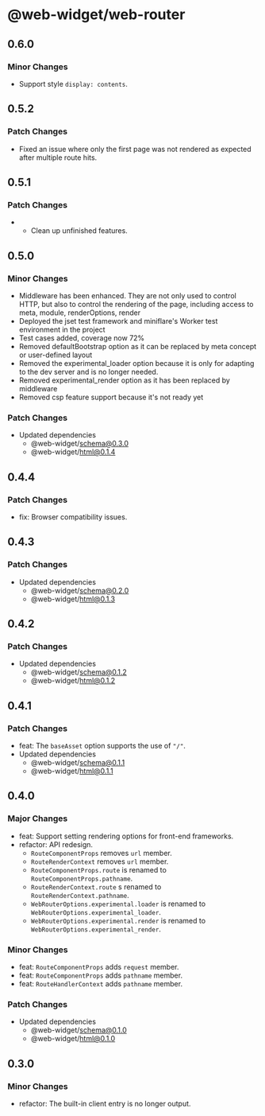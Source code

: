 # @web-widget/web-router

## 0.6.0

### Minor Changes

- Support style `display: contents`.

## 0.5.2

### Patch Changes

- Fixed an issue where only the first page was not rendered as expected after multiple route hits.

## 0.5.1

### Patch Changes

- - Clean up unfinished features.

## 0.5.0

### Minor Changes

- Middleware has been enhanced. They are not only used to control HTTP, but also to control the rendering of the page, including access to meta, module, renderOptions, render
- Deployed the jset test framework and miniflare's Worker test environment in the project
- Test cases added, coverage now 72%
- Removed defaultBootstrap option as it can be replaced by meta concept or user-defined layout
- Removed the experimental_loader option because it is only for adapting to the dev server and is no longer needed.
- Removed experimental_render option as it has been replaced by middleware
- Removed csp feature support because it's not ready yet

### Patch Changes

- Updated dependencies
  - @web-widget/schema@0.3.0
  - @web-widget/html@0.1.4

## 0.4.4

### Patch Changes

- fix: Browser compatibility issues.

## 0.4.3

### Patch Changes

- Updated dependencies
  - @web-widget/schema@0.2.0
  - @web-widget/html@0.1.3

## 0.4.2

### Patch Changes

- Updated dependencies
  - @web-widget/schema@0.1.2
  - @web-widget/html@0.1.2

## 0.4.1

### Patch Changes

- feat: The `baseAsset` option supports the use of `"/"`.
- Updated dependencies
  - @web-widget/schema@0.1.1
  - @web-widget/html@0.1.1

## 0.4.0

### Major Changes

- feat: Support setting rendering options for front-end frameworks.
- refactor: API redesign.
  - `RouteComponentProps` removes `url` member.
  - `RouteRenderContext` removes `url` member.
  - `RouteComponentProps.route` is renamed to `RouteComponentProps.pathname`.
  - `RouteRenderContext.route` s renamed to `RouteRenderContext.pathname`.
  - `WebRouterOptions.experimental.loader` is renamed to `WebRouterOptions.experimental_loader`.
  - `WebRouterOptions.experimental.render` is renamed to `WebRouterOptions.experimental_render`.

### Minor Changes

- feat: `RouteComponentProps` adds `request` member.
- feat: `RouteComponentProps` adds `pathname` member.
- feat: `RouteHandlerContext` adds `pathname` member.

### Patch Changes

- Updated dependencies
  - @web-widget/schema@0.1.0
  - @web-widget/html@0.1.0

## 0.3.0

### Minor Changes

- refactor: The built-in client entry is no longer output.
